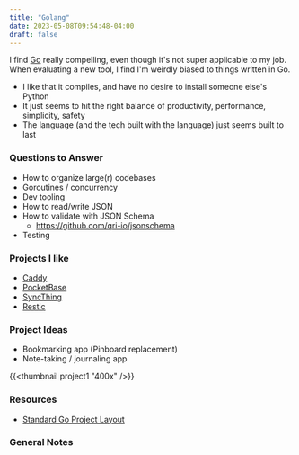 ```yaml
---
title: "Golang"
date: 2023-05-08T09:54:48-04:00
draft: false
---
```


I find [Go][1] really compelling, even though it's not super applicable to my job. When evaluating a new tool, I find I'm weirdly biased to things written in Go.

* I like that it compiles, and have no desire to install someone else's Python
* It just seems to hit the right balance of productivity, performance, simplicity, safety
* The language (and the tech built with the language) just seems built to last

[1]: https://go.dev/

### Questions to Answer

* How to organize large(r) codebases
* Goroutines / concurrency
* Dev tooling
* How to read/write JSON
* How to validate with JSON Schema
  * <https://github.com/qri-io/jsonschema>
* Testing

### Projects I like

* [Caddy][2]
* [PocketBase][3]
* [SyncThing][4]
* [Restic][5]

[2]: https://caddyserver.com/
[3]: https://pocketbase.io/
[4]: https://syncthing.net/
[5]: https://restic.net/

### Project Ideas

* Bookmarking app (Pinboard replacement)
* Note-taking / journaling app

{{<thumbnail project1 "400x" />}}

### Resources

* [Standard Go Project Layout][6]

[6]: https://github.com/golang-standards/project-layout

### General Notes
